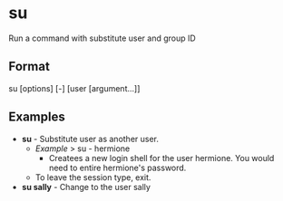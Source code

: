 # su

Run a command with substitute user and group ID

## Format

su [options] [-] [user [argument...]]

## Examples

- **su** - Substitute user as another user. 
	- *Example* > su - hermione
		- Createes a new login shell for the user hermione. You would need to entire hermione's password.
	- To leave the session type, exit. 
- **su sally** - Change to the user sally
